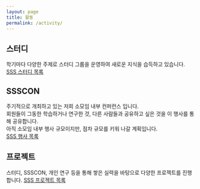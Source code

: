 ```yaml
---
layout: page
title: 활동
permalink: /activity/
---
```


## 스터디
학기마다 다양한 주제로 스터디 그룹을 운영하여 새로운 지식을 습득하고 있습니다.   
[SSS 스터디 목록](https://skhu-sss.github.io/wiki/studies/)

## SSSCON
주기적으로 개최하고 있는 저희 소모임 내부 컨퍼런스 입니다.   
회원들이 그동한 학습하거나 연구한 것, 다른 사람들과 공유하고 싶은 것을 이 행사를 통해 공유합니다.   
아직 소모임 내부 행사 규모이지만, 점차 규모를 키워 나갈 계획입니다.   
[SSS 행사 목록](https://skhu-sss.github.io/wiki/events/)

## 프로젝트
스터디, SSSCON, 개인 연구 등을 통해 쌓은 실력을 바탕으로 다양한 프로젝트를 진행합니다.
[SSS 프로젝트 목록](https://skhu-sss.github.io/wiki/projects/)
